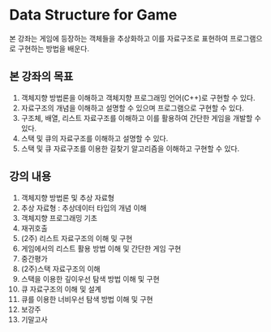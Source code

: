 # Data Structure for Game

본 강좌는 게임에 등장하는 객체들을 추상화하고 이를 자료구조로 표현하여 프로그램으로 구현하는 방법을 배운다.

## 본 강좌의 목표
1. 객체지향 방법론을 이해하고 객체지향 프로그래밍 언어(C++)로 구현할 수 있다.
2. 자료구조의 개념을 이해하고 설명할 수 있으며 프로그램으로 구현할 수 있다.
3. 구조체, 배열, 리스트 자료구조를 이해하고 이를 활용하여 간단한 게임을 개발할 수 있다.
4. 스택 및 큐의 자료구조를 이해하고 설명할 수 있다.
5. 스택 및 큐 자료구조를 이용한 길찾기 알고리즘을 이해하고 구현할 수 있다.

## 강의 내용
1. 객체지향 방법론 및 추상 자료형
2. 추상 자료형 : 추상데이터 타입의 개념 이해
3. 객체지향 프로그래밍 기초
4. 재귀호출
5. (2주) 리스트 자료구조의 이해 및 구현
6. 게임에서의 리스트 활용 방법 이해 및 간단한 게임 구현
7. 중간평가
8. (2주)스택 자료구조의 이해 
9. 스택을 이용한 깊이우선 탐색 방법 이해 및 구현
10. 큐 자료구조의 이해 및 설계
11. 큐를 이용한 너비우선 탐색 방법 이해 및 구현
12. 보강주
13. 기말고사

